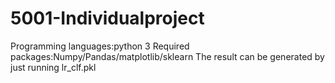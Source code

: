 # 5001-Individualproject
Programming languages:python 3
Required packages:Numpy/Pandas/matplotlib/sklearn
The result can be generated by just running lr_clf.pkl
